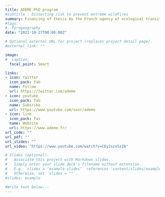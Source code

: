```yaml
---
title: ADEME PhD program
#subtitle : Dissecting risk to prevent extreme wildfires
summary: Financing of thesis by the French agency of ecological transition
#tags:
#- Pyrogeography
date: "2021-10-27T00:00:00Z"

# Optional external URL for project (replaces project detail page).
#external_link: ""

image:
#  caption: 
  focal_point: Smart

links:
- icon: twitter
  icon_pack: fab
  name: Follow
  url: https://twitter.com/ademe
- icon: youtube
  icon_pack: fab
  name: Subsribe
  url: https://www.youtube.com/user/ademe
- icon: link
  icon_pack: fas
  name: Website
  url: https://www.ademe.fr/
url_code: ""
url_pdf: ""
url_slides: ""
url_video: "https://www.youtube.com/watch?v=CEy2xzvSzZA"

# Slides (optional).
#   Associate this project with Markdown slides.
#   Simply enter your slide deck's filename without extension.
#   E.g. `slides = "example-slides"` references `content/slides/example-slides.md`.
#   Otherwise, set `slides = ""`.
#slides: example

#Write text below---
---
```

